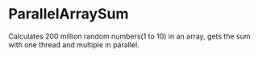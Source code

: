 # ParallelArraySum
Calculates 200 million random numbers(1 to 10) in an array, gets the sum with one thread and multiple in parallel.
